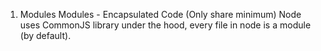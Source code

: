 1. Modules
Modules - Encapsulated Code (Only share minimum)
Node uses CommonJS library under the hood, every file in node is a module (by default).
